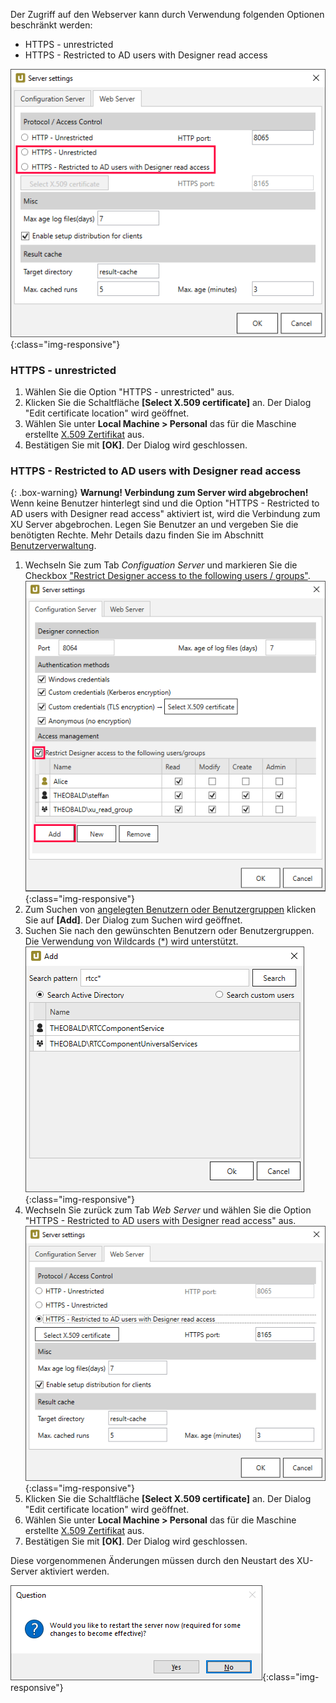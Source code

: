 Der Zugriff auf den Webserver kann durch Verwendung folgenden Optionen beschränkt werden:

- HTTPS - unrestricted
- HTTPS - Restricted to AD users with Designer read access

![webserver settings](/img/content/xu/server-settings-security.png){:class="img-responsive"}

### HTTPS - unrestricted
1. Wählen Sie die Option "HTTPS - unrestricted" aus.
2. Klicken Sie die Schaltfläche **[Select X.509 certificate]** an. Der Dialog "Edit certificate location" wird geöffnet.
3. Wählen Sie unter **Local Machine > Personal** das für die Maschine erstellte [X.509 Zertifikat](./x.509-zertifikat-installieren) aus.
4. Bestätigen Sie mit **[OK]**. Der Dialog wird geschlossen.

### HTTPS - Restricted to AD users with Designer read access 

{: .box-warning}
**Warnung! Verbindung zum Server wird abgebrochen!** <br>
Wenn keine Benutzer hinterlegt sind und die Option "HTTPS - Restricted to AD users with Designer read access" aktiviert ist, wird die Verbindung zum XU Server abgebrochen.
Legen Sie Benutzer an und vergeben Sie die benötigten Rechte. Mehr Details dazu finden Sie im Abschnitt [Benutzerverwaltung](./sicherheit/benutzerverwaltung).


1. Wechseln Sie zum Tab *Configuation Server* und markieren Sie die Checkbox ["Restrict Designer access to the following users / groups"](./zugriffsverwaltung).
![configuration server tab](/img/content/xu/server-settings-configuration-tab.png){:class="img-responsive"}
2. Zum Suchen von [angelegten Benutzern oder Benutzergruppen](./sicherheit/benutzerverwaltung) klicken Sie auf **[Add]**. Der Dialog zum Suchen wird geöffnet. 
3. Suchen Sie nach den gewünschten Benutzern oder Benutzergruppen. Die Verwendung von Wildcards (*) wird unterstützt.
![Add Window](/img/content/xu/add-user.png){:class="img-responsive"}
4. Wechseln Sie zurück zum Tab *Web Server* und wählen Sie die Option "HTTPS - Restricted to AD users with Designer read access" aus.
![webserver settings https](/img/content/xu/server-settings-security-https.png){:class="img-responsive"}
5. Klicken Sie die Schaltfläche **[Select X.509 certificate]** an. Der Dialog "Edit certificate location" wird geöffnet.
6. Wählen Sie unter **Local Machine > Personal** das für die Maschine erstellte [X.509 Zertifikat](./x.509-zertifikat-installieren) aus.
7. Bestätigen Sie mit **[OK]**. Der Dialog wird geschlossen.

Diese vorgenommenen Änderungen müssen durch den Neustart des XU-Server aktiviert werden.  

![Question Bild](/img/content/xu/restart-server.png){:class="img-responsive"}



 

